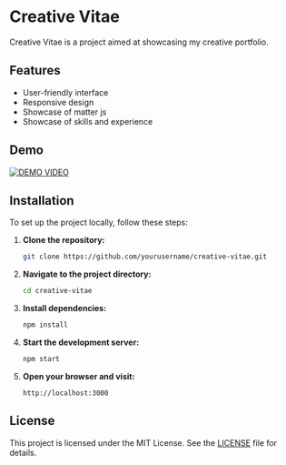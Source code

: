 # Creative Vitae

Creative Vitae is a project aimed at showcasing my creative portfolio.

## Features

- User-friendly interface
- Responsive design
- Showcase of matter js 
- Showcase of skills and experience

## Demo


[![DEMO VIDEO](<img width="1512" alt="Screenshot 2025-04-16 at 00 02 16" src="https://github.com/user-attachments/assets/3cbfb673-98e4-4fde-9039-fe28a140bb68" />)](https://youtu.be/A4xv6ymWnHE)



## Installation

To set up the project locally, follow these steps:

1. **Clone the repository:**
    ```bash
    git clone https://github.com/yourusername/creative-vitae.git
    ```

2. **Navigate to the project directory:**
    ```bash
    cd creative-vitae
    ```

3. **Install dependencies:**
    ```bash
    npm install
    ```

4. **Start the development server:**
    ```bash
    npm start
    ```

5. **Open your browser and visit:**
    ```
    http://localhost:3000
    ```

## License

This project is licensed under the MIT License. See the [LICENSE](LICENSE) file for details.

